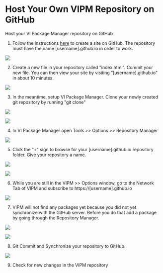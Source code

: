 # Host Your Own VIPM Repository on GitHub

Host your VI Package Manager repository on GitHub

1. Follow the instructions [here](https://pages.github.com/) to create a site on GitHub.
The repository must have the name [username].github.io in order to work.

![](images/create_repo.png)

2. Create a new file in your repository called "index.html". Commit your new file. You can then view your site by visiting "[username].github.io" in about 10 minutes.

![](images/create_index.png)

3. In the meantime, setup VI Package Manager. Clone your newly created git repository by running "git clone"

![](images/clone_ssh.png)

![](images/git_clone.png)

4. In VI Package Manager open Tools >> Options >> Repository Manager

![](images/VIPM_repo_manager.png)

5. Click the "+" sign to browse for your [username].github.io repository folder. Give your repository a name.

![](images/VIPM_browse.png)

![](images/VIPM_repo_setup.png)

6. While you are still in the VIPM >> Options window, go to the Network Tab of VIPM and subscribe to https://[username].github.io

![](images/VIPM_subscribe/png)

7. VIPM will not find any packages yet because you did not yet synchronize with the GitHub server. Before you do that add a package by going through the Repository Manager.

![](images/VIPM_publish.png)

![](images/VIPM_repo_manager_2.png)

8. Git Commit and Synchronize your repository to GitHub.

![](images/git_commit.png)

9. Check for new changes in the VIPM repository
